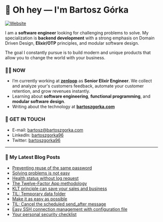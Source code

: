 # 👋 Oh hey — I'm Bartosz Górka

[![Website](https://img.shields.io/website?label=bartoszgorka.com&style=for-the-badge&url=https%3A%2F%2Fbartoszgorka.com)](https://bartoszgorka.com)

I am a **software engineer** looking for challenging problems to solve.
My specialization is **backend development** with a strong emphasis on Domain Driven Design, **Elixir/OTP** principles, and modular software design.

The goal I constantly pursue is to build modern and unique products that allow you to change the world with your business. 

### 👨‍💻 NOW

- I’m currently working at **[zenloop](https://zenloop.com/en)** as **Senior Elixir Engineer**.
  We collect and analyze your's customers feedback, automate your customer retention, and grow revenues instantly.
- Learning about **software engineering**, **functional programming**, and **modular software design**.
- Writing about the technology at **[bartoszgorka.com](https://bartoszgorka.com)**

### 📨 GET IN TOUCH

- E-mail: bartosz@bartoszgorka.com
- LinkedIn: [bartoszgorka96](https://www.linkedin.com/in/bartoszgorka96/)
- Twitter: [bartoszgorka96](https://twitter.com/BartoszGorka96)

----

### 📕 My Latest Blog Posts

<!-- BLOG-POST-LIST:START -->
- [Preventing reuse of the same password](https://bartoszgorka.com/preventing-reuse-of-the-same-password)
- [Solving problems is not easy](https://bartoszgorka.com/solving-problems-is-not-easy)
- [Health status without log request](https://bartoszgorka.com/health-status-without-log-request)
- [The Twelve-Factor App methodology](https://bartoszgorka.com/the-twelve-factor-app-methodology)
- [KLT principle can save your sales and business](https://bartoszgorka.com/klt-principle-can-save-your-business)
- [TIL: Temporary data folder](https://bartoszgorka.com/til-temporary-data-folder)
- [Make it as easy as possible](https://bartoszgorka.com/make-it-as-easy-as-possible)
- [TIL: Cancel the scheduled send_after message](https://bartoszgorka.com/til-cancel-scheduled-send-after-message)
- [Easy SSH connection management with configuration file](https://bartoszgorka.com/easy-ssh-connection-management)
- [Your personal security checklist](https://bartoszgorka.com/your-personal-security-checklist)
<!-- BLOG-POST-LIST:END -->

